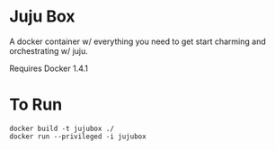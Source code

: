 # Juju Box

A docker container w/ everything you need to get start charming and
orchestrating w/ juju.

Requires Docker 1.4.1

# To Run

  ```
  docker build -t jujubox ./
  docker run --privileged -i jujubox
  ```

